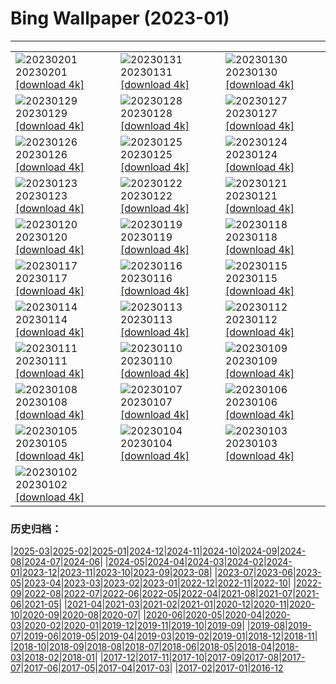 # Bing Wallpaper (2023-01)
**************

<table><tr><td><img class="wallpaper" src="https://www.bing.com/th?id=OHR.ZebraTrio_EN-CA5880090507_1920x1080.jpg" alt="20230201"> 20230201 <a href="https://www.bing.com/th?id=OHR.ZebraTrio_EN-CA5880090507_UHD.jpg">[download 4k]</a></td><td><img class="wallpaper" src="https://www.bing.com/th?id=OHR.IceSailingBalaton_EN-CA5928374623_1920x1080.jpg" alt="20230131"> 20230131 <a href="https://www.bing.com/th?id=OHR.IceSailingBalaton_EN-CA5928374623_UHD.jpg">[download 4k]</a></td><td><img class="wallpaper" src="https://www.bing.com/th?id=OHR.BlackbirdDay_EN-CA5971454214_1920x1080.jpg" alt="20230130"> 20230130 <a href="https://www.bing.com/th?id=OHR.BlackbirdDay_EN-CA5971454214_UHD.jpg">[download 4k]</a></td></tr><tr><td><img class="wallpaper" src="https://www.bing.com/th?id=OHR.BlueBahamas_EN-CA6016064329_1920x1080.jpg" alt="20230129"> 20230129 <a href="https://www.bing.com/th?id=OHR.BlueBahamas_EN-CA6016064329_UHD.jpg">[download 4k]</a></td><td><img class="wallpaper" src="https://www.bing.com/th?id=OHR.RedMangrove_EN-CA6061848768_1920x1080.jpg" alt="20230128"> 20230128 <a href="https://www.bing.com/th?id=OHR.RedMangrove_EN-CA6061848768_UHD.jpg">[download 4k]</a></td><td><img class="wallpaper" src="https://www.bing.com/th?id=OHR.CypressCreek_EN-CA0822395903_1920x1080.jpg" alt="20230127"> 20230127 <a href="https://www.bing.com/th?id=OHR.CypressCreek_EN-CA0822395903_UHD.jpg">[download 4k]</a></td></tr><tr><td><img class="wallpaper" src="https://www.bing.com/th?id=OHR.BirksofAberfeldy_EN-CA9201247892_1920x1080.jpg" alt="20230126"> 20230126 <a href="https://www.bing.com/th?id=OHR.BirksofAberfeldy_EN-CA9201247892_UHD.jpg">[download 4k]</a></td><td><img class="wallpaper" src="https://www.bing.com/th?id=OHR.ColleSantaLucia_EN-CA9263405399_1920x1080.jpg" alt="20230125"> 20230125 <a href="https://www.bing.com/th?id=OHR.ColleSantaLucia_EN-CA9263405399_UHD.jpg">[download 4k]</a></td><td><img class="wallpaper" src="https://www.bing.com/th?id=OHR.SunriseMoai_EN-CA9838840645_1920x1080.jpg" alt="20230124"> 20230124 <a href="https://www.bing.com/th?id=OHR.SunriseMoai_EN-CA9838840645_UHD.jpg">[download 4k]</a></td></tr><tr><td><img class="wallpaper" src="https://www.bing.com/th?id=OHR.YearRabbit_EN-CA9645756147_1920x1080.jpg" alt="20230123"> 20230123 <a href="https://www.bing.com/th?id=OHR.YearRabbit_EN-CA9645756147_UHD.jpg">[download 4k]</a></td><td><img class="wallpaper" src="https://www.bing.com/th?id=OHR.HuggingKanga_EN-CA9694307866_1920x1080.jpg" alt="20230122"> 20230122 <a href="https://www.bing.com/th?id=OHR.HuggingKanga_EN-CA9694307866_UHD.jpg">[download 4k]</a></td><td><img class="wallpaper" src="https://www.bing.com/th?id=OHR.FalklandKings_EN-CA9792558972_1920x1080.jpg" alt="20230121"> 20230121 <a href="https://www.bing.com/th?id=OHR.FalklandKings_EN-CA9792558972_UHD.jpg">[download 4k]</a></td></tr><tr><td><img class="wallpaper" src="https://www.bing.com/th?id=OHR.SFFParkCity_EN-CA9887554491_1920x1080.jpg" alt="20230120"> 20230120 <a href="https://www.bing.com/th?id=OHR.SFFParkCity_EN-CA9887554491_UHD.jpg">[download 4k]</a></td><td><img class="wallpaper" src="https://www.bing.com/th?id=OHR.WhiteSands_EN-CA9943658875_1920x1080.jpg" alt="20230119"> 20230119 <a href="https://www.bing.com/th?id=OHR.WhiteSands_EN-CA9943658875_UHD.jpg">[download 4k]</a></td><td><img class="wallpaper" src="https://www.bing.com/th?id=OHR.SessileOaks_EN-CA8741558872_1920x1080.jpg" alt="20230118"> 20230118 <a href="https://www.bing.com/th?id=OHR.SessileOaks_EN-CA8741558872_UHD.jpg">[download 4k]</a></td></tr><tr><td><img class="wallpaper" src="https://www.bing.com/th?id=OHR.FrozenBubblesAlberta_EN-CA8685760192_1920x1080.jpg" alt="20230117"> 20230117 <a href="https://www.bing.com/th?id=OHR.FrozenBubblesAlberta_EN-CA8685760192_UHD.jpg">[download 4k]</a></td><td><img class="wallpaper" src="https://www.bing.com/th?id=OHR.Turku_EN-CA0014199499_1920x1080.jpg" alt="20230116"> 20230116 <a href="https://www.bing.com/th?id=OHR.Turku_EN-CA0014199499_UHD.jpg">[download 4k]</a></td><td><img class="wallpaper" src="https://www.bing.com/th?id=OHR.DonkeyFeast_EN-CA2038728743_1920x1080.jpg" alt="20230115"> 20230115 <a href="https://www.bing.com/th?id=OHR.DonkeyFeast_EN-CA2038728743_UHD.jpg">[download 4k]</a></td></tr><tr><td><img class="wallpaper" src="https://www.bing.com/th?id=OHR.Pneumatocysts_EN-CA1937303289_1920x1080.jpg" alt="20230114"> 20230114 <a href="https://www.bing.com/th?id=OHR.Pneumatocysts_EN-CA1937303289_UHD.jpg">[download 4k]</a></td><td><img class="wallpaper" src="https://www.bing.com/th?id=OHR.RumeliHisari_EN-CA6558561628_1920x1080.jpg" alt="20230113"> 20230113 <a href="https://www.bing.com/th?id=OHR.RumeliHisari_EN-CA6558561628_UHD.jpg">[download 4k]</a></td><td><img class="wallpaper" src="https://www.bing.com/th?id=OHR.Umschreibung_EN-CA6516997187_1920x1080.jpg" alt="20230112"> 20230112 <a href="https://www.bing.com/th?id=OHR.Umschreibung_EN-CA6516997187_UHD.jpg">[download 4k]</a></td></tr><tr><td><img class="wallpaper" src="https://www.bing.com/th?id=OHR.HummockIce_EN-CA6229571864_1920x1080.jpg" alt="20230111"> 20230111 <a href="https://www.bing.com/th?id=OHR.HummockIce_EN-CA6229571864_UHD.jpg">[download 4k]</a></td><td><img class="wallpaper" src="https://www.bing.com/th?id=OHR.BisonWindCave_EN-CA6076417444_1920x1080.jpg" alt="20230110"> 20230110 <a href="https://www.bing.com/th?id=OHR.BisonWindCave_EN-CA6076417444_UHD.jpg">[download 4k]</a></td><td><img class="wallpaper" src="https://www.bing.com/th?id=OHR.Breckenridge_EN-CA5923831450_1920x1080.jpg" alt="20230109"> 20230109 <a href="https://www.bing.com/th?id=OHR.Breckenridge_EN-CA5923831450_UHD.jpg">[download 4k]</a></td></tr><tr><td><img class="wallpaper" src="https://www.bing.com/th?id=OHR.Mohair_EN-CA3820120007_1920x1080.jpg" alt="20230108"> 20230108 <a href="https://www.bing.com/th?id=OHR.Mohair_EN-CA3820120007_UHD.jpg">[download 4k]</a></td><td><img class="wallpaper" src="https://www.bing.com/th?id=OHR.BlackFell_EN-CA3730214627_1920x1080.jpg" alt="20230107"> 20230107 <a href="https://www.bing.com/th?id=OHR.BlackFell_EN-CA3730214627_UHD.jpg">[download 4k]</a></td><td><img class="wallpaper" src="https://www.bing.com/th?id=OHR.HIISSF_EN-CA3635684394_1920x1080.jpg" alt="20230106"> 20230106 <a href="https://www.bing.com/th?id=OHR.HIISSF_EN-CA3635684394_UHD.jpg">[download 4k]</a></td></tr><tr><td><img class="wallpaper" src="https://www.bing.com/th?id=OHR.Perihelion_EN-CA3377978203_1920x1080.jpg" alt="20230105"> 20230105 <a href="https://www.bing.com/th?id=OHR.Perihelion_EN-CA3377978203_UHD.jpg">[download 4k]</a></td><td><img class="wallpaper" src="https://www.bing.com/th?id=OHR.SandhillSleeping_EN-CA3142311326_1920x1080.jpg" alt="20230104"> 20230104 <a href="https://www.bing.com/th?id=OHR.SandhillSleeping_EN-CA3142311326_UHD.jpg">[download 4k]</a></td><td><img class="wallpaper" src="https://www.bing.com/th?id=OHR.HohenzollernBurg_EN-CA3067339075_1920x1080.jpg" alt="20230103"> 20230103 <a href="https://www.bing.com/th?id=OHR.HohenzollernBurg_EN-CA3067339075_UHD.jpg">[download 4k]</a></td></tr><tr><td><img class="wallpaper" src="https://www.bing.com/th?id=OHR.NorwayNYD_EN-CA2849289725_1920x1080.jpg" alt="20230102"> 20230102 <a href="https://www.bing.com/th?id=OHR.NorwayNYD_EN-CA2849289725_UHD.jpg">[download 4k]</a></td><td></td><td></td></tr></table>

### 历史归档：

|[2025-03](/../2025-03/2025-03.md)|[2025-02](/../2025-02/2025-02.md)|[2025-01](/../2025-01/2025-01.md)|[2024-12](/../2024-12/2024-12.md)|[2024-11](/../2024-11/2024-11.md)|[2024-10](/../2024-10/2024-10.md)|[2024-09](/../2024-09/2024-09.md)|[2024-08](/../2024-08/2024-08.md)|[2024-07](/../2024-07/2024-07.md)|[2024-06](/../2024-06/2024-06.md)|
|[2024-05](/../2024-05/2024-05.md)|[2024-04](/../2024-04/2024-04.md)|[2024-03](/../2024-03/2024-03.md)|[2024-02](/../2024-02/2024-02.md)|[2024-01](/../2024-01/2024-01.md)|[2023-12](/../2023-12/2023-12.md)|[2023-11](/../2023-11/2023-11.md)|[2023-10](/../2023-10/2023-10.md)|[2023-09](/../2023-09/2023-09.md)|[2023-08](/../2023-08/2023-08.md)|
|[2023-07](/../2023-07/2023-07.md)|[2023-06](/../2023-06/2023-06.md)|[2023-05](/../2023-05/2023-05.md)|[2023-04](/../2023-04/2023-04.md)|[2023-03](/../2023-03/2023-03.md)|[2023-02](/../2023-02/2023-02.md)|[2023-01](/2023-01.md)|[2022-12](/../2022-12/2022-12.md)|[2022-11](/../2022-11/2022-11.md)|[2022-10](/../2022-10/2022-10.md)|
|[2022-09](/../2022-09/2022-09.md)|[2022-08](/../2022-08/2022-08.md)|[2022-07](/../2022-07/2022-07.md)|[2022-06](/../2022-06/2022-06.md)|[2022-05](/../2022-05/2022-05.md)|[2022-04](/../2022-04/2022-04.md)|[2021-08](/../2021-08/2021-08.md)|[2021-07](/../2021-07/2021-07.md)|[2021-06](/../2021-06/2021-06.md)|[2021-05](/../2021-05/2021-05.md)|
|[2021-04](/../2021-04/2021-04.md)|[2021-03](/../2021-03/2021-03.md)|[2021-02](/../2021-02/2021-02.md)|[2021-01](/../2021-01/2021-01.md)|[2020-12](/../2020-12/2020-12.md)|[2020-11](/../2020-11/2020-11.md)|[2020-10](/../2020-10/2020-10.md)|[2020-09](/../2020-09/2020-09.md)|[2020-08](/../2020-08/2020-08.md)|[2020-07](/../2020-07/2020-07.md)|
|[2020-06](/../2020-06/2020-06.md)|[2020-05](/../2020-05/2020-05.md)|[2020-04](/../2020-04/2020-04.md)|[2020-03](/../2020-03/2020-03.md)|[2020-02](/../2020-02/2020-02.md)|[2020-01](/../2020-01/2020-01.md)|[2019-12](/../2019-12/2019-12.md)|[2019-11](/../2019-11/2019-11.md)|[2019-10](/../2019-10/2019-10.md)|[2019-09](/../2019-09/2019-09.md)|
|[2019-08](/../2019-08/2019-08.md)|[2019-07](/../2019-07/2019-07.md)|[2019-06](/../2019-06/2019-06.md)|[2019-05](/../2019-05/2019-05.md)|[2019-04](/../2019-04/2019-04.md)|[2019-03](/../2019-03/2019-03.md)|[2019-02](/../2019-02/2019-02.md)|[2019-01](/../2019-01/2019-01.md)|[2018-12](/../2018-12/2018-12.md)|[2018-11](/../2018-11/2018-11.md)|
|[2018-10](/../2018-10/2018-10.md)|[2018-09](/../2018-09/2018-09.md)|[2018-08](/../2018-08/2018-08.md)|[2018-07](/../2018-07/2018-07.md)|[2018-06](/../2018-06/2018-06.md)|[2018-05](/../2018-05/2018-05.md)|[2018-04](/../2018-04/2018-04.md)|[2018-03](/../2018-03/2018-03.md)|[2018-02](/../2018-02/2018-02.md)|[2018-01](/../2018-01/2018-01.md)|
|[2017-12](/../2017-12/2017-12.md)|[2017-11](/../2017-11/2017-11.md)|[2017-10](/../2017-10/2017-10.md)|[2017-09](/../2017-09/2017-09.md)|[2017-08](/../2017-08/2017-08.md)|[2017-07](/../2017-07/2017-07.md)|[2017-06](/../2017-06/2017-06.md)|[2017-05](/../2017-05/2017-05.md)|[2017-04](/../2017-04/2017-04.md)|[2017-03](/../2017-03/2017-03.md)|
|[2017-02](/../2017-02/2017-02.md)|[2017-01](/../2017-01/2017-01.md)|[2016-12](/../2016-12/2016-12.md)
